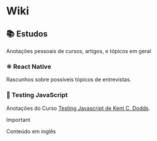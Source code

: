 # Wiki

## 📚 Estudos

Anotações pessoais de cursos, artigos, e tópicos em geral

### ⚛️ React Native

Rascunhos sobre possíveis tópicos de entrevistas.

### 🧪 Testing JavaScript

Anotações do Curso [Testing Javascript de Kent C. Dodds](https://www.testingjavascript.com/).

> [!IMPORTANT]
> Conteúdo em inglês
